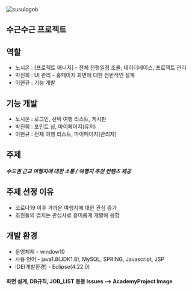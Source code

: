 ![susulogob](https://user-images.githubusercontent.com/127379535/233570005-a3918953-c5c2-4f96-85a2-40d2748fbf30.png) <h2>수근수근 프로젝트</h2>

  <h2>역할</h2>
  <ul>
    <li>노시온 : [프로젝트 매니저] - 전체 진행일정 조율, 데이터베이스, 프로젝트 관리</li>
    <li>박진희 : UI 관리 - 홈페이지 화면에 대한 전반적인 설계</li>
    <li>이현규 : 기능 개발</li>
  </ul>
  
  
  <h2>기능 개발</h2>
  <ul>
    <li>노시온 : 로그인, 선택 여행 리스트, 게시판</li>
    <li>박진희 : 포인트 샵, 마이페이지(유저)</li>
    <li>이현규 : 전체 여행 리스트, 마이페이지(관리자)</li>
  </ul>
  
  <h2>주제</h2>
  <h5>수도권 근교 여행지에 대한 소통 / 여행지 추천 컨텐츠 제공</h5>
  
  <h2>주제 선정 이유</h2>
  <ul>
    <li>코로나19 이후 가까운 여행지에 대한 관심 증가</ol>
    <li>조원들의 겹치는 관심사로 흥미롭게 개발에 응함</ol>
  </ul>
  
  <h2>개발 환경</h2>
  <ul>
    <li>운영체제 - window10</li>
    <li>사용 언어 - java1.8(JDK1.8), MySQL, SPRING, Javascript, JSP</li>
    <li>IDE(개발환경) - Eclipse(4.22.0)</li>
  </ul>

<h4>화면 설계, DB규칙, JOB_LIST 등등
  Issues --> AcademyProject Image </h4>
